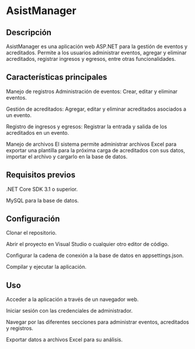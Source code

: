 # AsistManager

## Descripción
AsistManager es una aplicación web ASP.NET para la gestión de eventos y acreditados. Permite a los usuarios administrar eventos, agregar y eliminar acreditados, registrar ingresos y egresos, entre otras funcionalidades.

## Características principales

Manejo de registros
Administración de eventos: Crear, editar y eliminar eventos.

Gestión de acreditados: Agregar, editar y eliminar acreditados asociados a un evento.

Registro de ingresos y egresos: Registrar la entrada y salida de los acreditados en un evento.

Manejo de archivos
El sistema permite administrar archivos Excel para exportar una plantilla para la próxima carga de acreditados con sus datos, importar el archivo y cargarlo en la base de datos.

## Requisitos previos
.NET Core SDK 3.1 o superior.

MySQL para la base de datos.

## Configuración
Clonar el repositorio.

Abrir el proyecto en Visual Studio o cualquier otro editor de código.

Configurar la cadena de conexión a la base de datos en appsettings.json.

Compilar y ejecutar la aplicación.

## Uso
Acceder a la aplicación a través de un navegador web.

Iniciar sesión con las credenciales de administrador.

Navegar por las diferentes secciones para administrar eventos, acreditados y registros.

Exportar datos a archivos Excel para su análisis.
